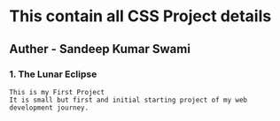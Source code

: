 # This contain all CSS Project details
## Auther - Sandeep Kumar Swami

### 1. The Lunar Eclipse
    This is my First Project
    It is small but first and initial starting project of my web development journey.